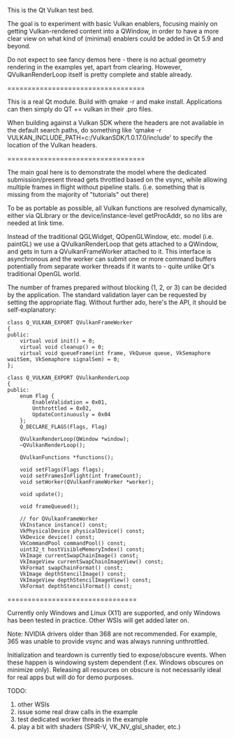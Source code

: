 This is the Qt Vulkan test bed.

The goal is to experiment with basic Vulkan enablers, focusing mainly on
getting Vulkan-rendered content into a QWindow, in order to have a more clear
view on what kind of (minimal) enablers could be added in Qt 5.9 and beyond.

Do not expect to see fancy demos here - there is no actual geometry rendering
in the examples yet, apart from clearing. However, QVulkanRenderLoop itself is
pretty complete and stable already.

==================================

This is a real Qt module. Build with qmake -r and make install. Applications
can then simply do QT += vulkan in their .pro files.

When building against a Vulkan SDK where the headers are not available in the
default search paths, do something like 'qmake -r VULKAN_INCLUDE_PATH=c:/VulkanSDK/1.0.17.0/include'
to specify the location of the Vulkan headers.

==================================

The main goal here is to demonstrate the model where the dedicated
submission/present thread gets throttled based on the vsync, while allowing
multiple frames in flight without pipeline stalls. (i.e. something that is
missing from the majority of "tutorials" out there)

To be as portable as possible, all Vulkan functions are resolved dynamically,
either via QLibrary or the device/instance-level getProcAddr, so no libs are
needed at link time.

Instead of the traditional QGLWidget, QOpenGLWindow, etc. model (i.e. paintGL)
we use a QVulkanRenderLoop that gets attached to a QWindow, and gets in turn a
QVulkanFrameWorker attached to it. This interface is asynchronous and the
worker can submit one or more command buffers potentially from separate worker
threads if it wants to - quite unlike Qt's traditional OpenGL world.

The number of frames prepared without blocking (1, 2, or 3) can be decided by
the application. The standard validation layer can be requested by setting the
appropriate flag. Without further ado, here's the API, it should be
self-explanatory:

```
class Q_VULKAN_EXPORT QVulkanFrameWorker
{
public:
    virtual void init() = 0;
    virtual void cleanup() = 0;
    virtual void queueFrame(int frame, VkQueue queue, VkSemaphore waitSem, VkSemaphore signalSem) = 0;
};

class Q_VULKAN_EXPORT QVulkanRenderLoop
{
public:
    enum Flag {
        EnableValidation = 0x01,
        Unthrottled = 0x02,
        UpdateContinuously = 0x04
    };
    Q_DECLARE_FLAGS(Flags, Flag)

    QVulkanRenderLoop(QWindow *window);
    ~QVulkanRenderLoop();

    QVulkanFunctions *functions();

    void setFlags(Flags flags);
    void setFramesInFlight(int frameCount);
    void setWorker(QVulkanFrameWorker *worker);

    void update();

    void frameQueued();

    // for QVulkanFrameWorker
    VkInstance instance() const;
    VkPhysicalDevice physicalDevice() const;
    VkDevice device() const;
    VkCommandPool commandPool() const;
    uint32_t hostVisibleMemoryIndex() const;
    VkImage currentSwapChainImage() const;
    VkImageView currentSwapChainImageView() const;
    VkFormat swapChainFormat() const;
    VkImage depthStencilImage() const;
    VkImageView depthStencilImageView() const;
    VkFormat depthStencilFormat() const;
```

================================

Currently only Windows and Linux (X11) are supported, and only
Windows has been tested in practice. Other WSIs will get added later on.

Note: NVIDIA drivers older than 368 are not recommended. For example, 365 was
unable to provide vsync and was always running unthrottled.

Initialization and teardown is currently tied to expose/obscure events. When
these happen is windowing system dependent (f.ex. Windows obscures on minimize
only). Releasing all resources on obscure is not necessarily ideal for real
apps but will do for demo purposes.

TODO:
  1. other WSIs
  2. issue some real draw calls in the example
  3. test dedicated worker threads in the example
  4. play a bit with shaders (SPIR-V, VK_NV_glsl_shader, etc.)

